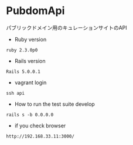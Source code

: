 # PubdomApi

パブリックドメイン用のキュレーションサイトのAPI

* Ruby version

```
ruby 2.3.0p0
```

* Rails version

```
Rails 5.0.0.1
```

* vagrant login

```
ssh api
```

* How to run the test suite develop

```
rails s -b 0.0.0.0
```

* if you check browser

```
http://192.168.33.11:3000/
```
